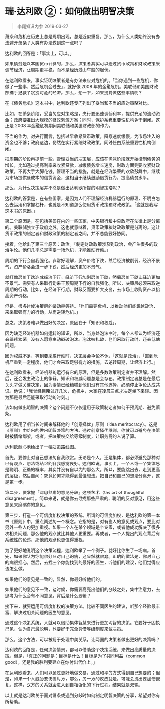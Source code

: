 # 瑞·达利欧 ②：如何做出明智决策
> 李翔知识内参
2019-03-27

萧条和危机在历史上总是周期出现，总是近似重复，那么，为什么人类始终没有办法避开萧条？人类有办法做到这一点吗？

达利欧的回答是：「事实上，可以。」

如果债务是以本国货币计算的，那么，决策者其实可以通过货币政策和财政政策来调节经济，让周期更平稳，而不是经历过山车般的起伏。

在达利欧看来，事实证明决策者是有办法来应对危机的。「当你遇到一些危机，你做了一些事，然后危机会过去」，就好像 2008 年的金融危机。美联储和美国财政部携手拯救了岌岌可危的经济。那么，想一下，如果提前做这些事情呢？

在《债务危机》这本书中，达利欧还专门列出了妥当和不当的应对策略对比。

比如，在萧条阶段，妥当的应对策略是，央行要迅速调低利率，提供充足的流动资金；政府要推出大规模的财政刺激方案；同时，保护系统重要性机构免于倒闭。这正是 2008 年金融危机期间美联储和美国财政部的作为。

不当的作为，对央行而言，包括过早收紧货币政策，降息速度缓慢，为市场注入的资金也不够；政府这边，仍然在实行紧缩财政政策，同时任由系统重要性机构倒闭。

把周期的阶段再提前一些，管理妥当的决策层，应该在泡沫阶段就开始控制债务的增长，比如通过提高利率来收紧贷款，减缓债务增长速度，财政方面则要收紧财政政策，不再大手大脚花钱。管理不当的措施，就是在经济繁荣的欢欣鼓舞中，继续为市场提供低成本的信贷资金，这相当于继续鼓励借贷行为，提高债务水平。

那么，为什么决策层并不总是做出达利欧所提的明智策略呢？

达利欧的答案是，在有些国家，是因为人们不理解经济机器运行的原理，不明白怎么去运用和掌握杠杆，也就是不知道怎么使用货币政策和财政政策。「这就是我写这本书的原因。」

第二个原因是，在包括美国在内的一些国家，中央银行和中央政府在法律上是分离的。美联储独立于政府之外。这也就意味着，货币政策和财政政策是分离的。这让货币政策的制定者和财政政策的制定者之间，并不总能很好协同。

接着，他给出了第三个原因：政治。「制定财政政策涉及到政治，会产生很多的政治争论。他们几乎总是需要一场危机，才能推动行动。」

周期的下行会自我强化。非常好理解，资产价格下跌，然后经济被削弱，经济不景气，资产价格会进一步下跌，然后经济更加不景气。

就好像房价下跌造成经济下行，经济下行加剧房价下跌，然后房价下跌让经济更加不景气。需要有人采取行动来干预周期下行的自我强化。所以，决策层必须采取逆周期的行动。比如，在经济下行期，财政反而要扩大支出，去市场上收购资产以抬高资产价格。

但是，很多时候决策层的举动是等待。「他们需要危机，以推动他们能超越政治，来采取强有力的行动，从而逆转危机。」

总之，决策者难以做出好的决定，原因在于「知识和权威」。

因为缺乏经济机器如何运转的知识，所以，当身处泡沫中时，每个人都认为经济还会继续繁荣，没有人愿意主动戳破泡沫。泡沫被扎破，他们采取行动时，还会低估问题。

因为权威不足，等到要采取行动时，决策层会争论不休，「这就是政治」，「直到危机严重到一定程度，他们才会采取足够有力的措施，去逆转周期，让经济上行。」

在达利欧看来，经济机器的运行有它的原理，但是多数政策制定者并不理解。然后，还会发生政治上的争辩。知识和权威问题总是会存在。政策制定者总是在最后关头才做关键决定，因为事情已经糟糕到他们没有其他选择，必须停止争论达成共识。他说：「我曾经目睹过好几次，危机中，大家在凌晨三点才决定坐下来谈。因为那是最后还能采取行动的时刻。」

该如何做出明智的决策？这个问题不仅仅适用于政策制定者如何干预周期、避免萧条。

达利欧用了相当长时间来解释他的「创意择优」原则（idea meritocracy）。这是《原则》中给出的做出明智决策的方法。通过创意择优原则，你就可以避免在决策时被情绪绑架，或者，把决策权交给等级制度，让职务高的人说了算。

达利欧耐心地给出了一幅决策路线图。

首先，要停止对自己想法的自我欣赏。无论是个人，还是集体，都必须避免那种对已有观点、想法或结论的自我感觉良好。达利欧说，事实上，一个人或一个集体总是聪明、正确的概率，其实并没有自以为的那么大。所以，要能跳出去，走到更高的层级，然后自问：究竟如何才能得到最佳想法。把自己和自己的想法分离开，这是第一步。

第二步，要掌握「深思熟虑的意见分歧」这项艺术（the art of thoughtful disagreement）。简单来说，就是你去寻找那些严肃的、聪明的反对意见，用这些意见来磨砺你的意见。

第三步，打造一个可信度加权决策的系统。所谓的可信度加权，是达利欧的第一本书《原则》中，重点阐述的一个概念。它指的是，对有些人的意见或观点，要比对另外一些人的更加重视。如果一个人在某个领域是个专家，或者他成功解决了很多次相关问题，那么他的观点就比其他人更重要。再或者，一个人提出的观点背后有系统性的论述，那他的观点也更值得重视。

为了更好地说明这个决策流程，达利欧举了一个例子。就好比你生了一场病。首先，如果你认为你能很好应对自己的病，这显然就很蠢。正确的做法是，你对自己的病很担心。然后，去找三个你能找到的最好的医生，听他们的建议，他们觉得应该怎么做。

如果他们的意见是一致的，显然，你最好听他们的。

如果他们的意见不一致，这时候，你需要高亮出他们的分歧之处，集中注意力，去思考为什么会有不同意见，背后是什么逻辑？

接下来，就要运用可信度加权的决策方法。比较不同医生的建议，听那个经验最丰富、解决过相关问题的医生的意见。

通过这个决策系统，人就可以借助集体智慧来进行更加明智的决策。它要好于固执己见，认为自己最聪明，也要好于完全凭借等级制度来做决策。

那么，这个方法，可以被用于处理中美关系，让两国的决策者做出更好的决策吗？

达利欧的回答是，任何决策情景，都可以借助这个决策系统，来做出高质量的决策。但是，「真正的问题是：目标是什么？目标是为了共同利益（common good），还是我的胜利要建立在你付出代价上。」

在达利欧看来，人们可以通过更好地做交易，通过和平的方式得到自己想要的；但是，如果一个人威胁要伤害对方，那么，另一方的反应就是，可能会提出要加倍报复。这样，双方的关系就会进入到自相强化的下行过程。结果就是双输。

以上就是达利欧关于面对萧条或遇到分歧时如何制定明智决策的分享，希望对你有所帮助。

